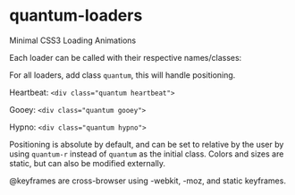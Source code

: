 quantum-loaders
===============

Minimal CSS3 Loading Animations

Each loader can be called with their respective names/classes:

For all loaders, add class `quantum`, this will handle positioning.

Heartbeat:
`<div class="quantum heartbeat">`

Gooey:
`<div class="quantum gooey">`

Hypno:
`<div class="quantum hypno">`

Positioning is absolute by default, and can be set to relative by the user by using `quantum-r` instead of `quantum` as the initial class. Colors and sizes are static, but can also be modified externally.

@keyframes are cross-browser using -webkit, -moz, and static keyframes.

